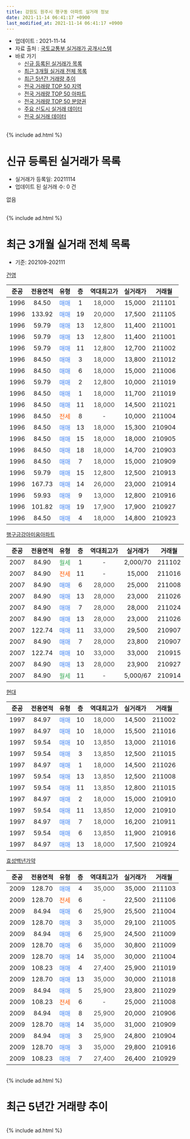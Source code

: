 ```yaml
---
title: 강원도 원주시 행구동 아파트 실거래 정보
date: 2021-11-14 06:41:17 +0900
last_modified_at: 2021-11-14 06:41:17 +0900
---
```


* 업데이트 : 2021-11-14
* 자료 출처 : [국토교통부 실거래가 공개시스템](http://rt.molit.go.kr)
* 바로 가기
    * [신규 등록된 실거래가 목록](#신규-등록된-실거래가-목록)
    * [최근 3개월 실거래 전체 목록](#최근-3개월-실거래-전체-목록)
    * [최근 5년간 거래량 추이](#최근-5년간-거래량-추이)
    * [전국 거래량 TOP 50 지역](https://inasie.github.io/apt-trade-info/최근-3개월-전국에서-가장-거래가-많이-발생한-지역)
    * [전국 거래량 TOP 50 아파트](https://inasie.github.io/apt-trade-info/최근-3개월-전국에서-가장-거래가-많이-발생한-아파트)
    * [전국 거래량 TOP 50 분양권](https://inasie.github.io/apt-trade-info/최근-3개월-전국에서-가장-거래가-많이-발생한-분양권)
    * [주요 신도시 실거래 데이터](https://inasie.github.io/apt-trade-info/주요-신도시)
    * [전국 실거래 데이터](https://inasie.github.io/apt-trade-info/전국)
<br>
{% include ad.html %}
<br>

# 신규 등록된 실거래가 목록
* 실거래가 등록일: 20211114
* 업데이트 된 실거래 수: 0 건

없음

<br>
{% include ad.html %}
<br>

# 최근 3개월 실거래 전체 목록
* 기준: 202109-202111


[건영](https://search.naver.com/search.naver?query=%EA%B0%95%EC%9B%90%EB%8F%84+%EC%9B%90%EC%A3%BC%EC%8B%9C+%ED%96%89%EA%B5%AC%EB%8F%99+%EA%B1%B4%EC%98%81)

|준공|전용면적|유형|층|역대최고가|실거래가|거래월|
|:---:|:---:|:---:|:---:|:---:|:---:|:---:|
|1996|84.50|<span style="color:#4285f3">매매</span>|1|<span style="color:#444444">18,000</span>|15,000|211101|
|1996|133.92|<span style="color:#4285f3">매매</span>|19|<span style="color:#444444">20,000</span>|17,500|211105|
|1996|59.79|<span style="color:#4285f3">매매</span>|13|<span style="color:#444444">12,800</span>|11,400|211001|
|1996|59.79|<span style="color:#4285f3">매매</span>|13|<span style="color:#444444">12,800</span>|11,400|211001|
|1996|59.79|<span style="color:#4285f3">매매</span>|11|<span style="color:#444444">12,800</span>|12,700|211002|
|1996|84.50|<span style="color:#4285f3">매매</span>|3|<span style="color:#444444">18,000</span>|13,800|211012|
|1996|84.50|<span style="color:#4285f3">매매</span>|6|<span style="color:#444444">18,000</span>|15,000|211006|
|1996|59.79|<span style="color:#4285f3">매매</span>|2|<span style="color:#444444">12,800</span>|10,000|211019|
|1996|84.50|<span style="color:#4285f3">매매</span>|1|<span style="color:#444444">18,000</span>|11,700|211019|
|1996|84.50|<span style="color:#4285f3">매매</span>|11|<span style="color:#444444">18,000</span>|14,500|211021|
|1996|84.50|<span style="color:#ff5a00">전세</span>|8|<span style="color:#444444">-</span>|10,000|211004|
|1996|84.50|<span style="color:#4285f3">매매</span>|13|<span style="color:#444444">18,000</span>|15,300|210904|
|1996|84.50|<span style="color:#4285f3">매매</span>|15|<span style="color:#444444">18,000</span>|18,000|210905|
|1996|84.50|<span style="color:#4285f3">매매</span>|18|<span style="color:#444444">18,000</span>|14,700|210903|
|1996|84.50|<span style="color:#4285f3">매매</span>|7|<span style="color:#444444">18,000</span>|15,000|210909|
|1996|59.79|<span style="color:#4285f3">매매</span>|15|<span style="color:#444444">12,800</span>|12,500|210913|
|1996|167.73|<span style="color:#4285f3">매매</span>|14|<span style="color:#444444">26,000</span>|23,000|210914|
|1996|59.93|<span style="color:#4285f3">매매</span>|9|<span style="color:#444444">13,000</span>|12,800|210916|
|1996|101.82|<span style="color:#4285f3">매매</span>|19|<span style="color:#444444">17,900</span>|17,900|210927|
|1996|84.50|<span style="color:#4285f3">매매</span>|4|<span style="color:#444444">18,000</span>|14,800|210923|

[행구금강아미움아파트](https://search.naver.com/search.naver?query=%EA%B0%95%EC%9B%90%EB%8F%84+%EC%9B%90%EC%A3%BC%EC%8B%9C+%ED%96%89%EA%B5%AC%EB%8F%99+%ED%96%89%EA%B5%AC%EA%B8%88%EA%B0%95%EC%95%84%EB%AF%B8%EC%9B%80%EC%95%84%ED%8C%8C%ED%8A%B8)

|준공|전용면적|유형|층|역대최고가|실거래가|거래월|
|:---:|:---:|:---:|:---:|:---:|:---:|:---:|
|2007|84.90|<span style="color:#34a853">월세</span>|1|<span style="color:#444444">-</span>|2,000/70|211102|
|2007|84.90|<span style="color:#ff5a00">전세</span>|11|<span style="color:#444444">-</span>|15,000|211016|
|2007|84.90|<span style="color:#4285f3">매매</span>|6|<span style="color:#444444">28,000</span>|25,000|211008|
|2007|84.90|<span style="color:#4285f3">매매</span>|13|<span style="color:#444444">28,000</span>|23,000|211026|
|2007|84.90|<span style="color:#4285f3">매매</span>|7|<span style="color:#444444">28,000</span>|28,000|211024|
|2007|84.90|<span style="color:#4285f3">매매</span>|13|<span style="color:#444444">28,000</span>|23,000|211026|
|2007|122.74|<span style="color:#4285f3">매매</span>|11|<span style="color:#444444">33,000</span>|29,500|210907|
|2007|84.90|<span style="color:#4285f3">매매</span>|7|<span style="color:#444444">28,000</span>|23,800|210907|
|2007|122.74|<span style="color:#4285f3">매매</span>|10|<span style="color:#444444">33,000</span>|33,000|210915|
|2007|84.90|<span style="color:#4285f3">매매</span>|13|<span style="color:#444444">28,000</span>|23,900|210927|
|2007|84.90|<span style="color:#34a853">월세</span>|11|<span style="color:#444444">-</span>|5,000/67|210914|

[현대](https://search.naver.com/search.naver?query=%EA%B0%95%EC%9B%90%EB%8F%84+%EC%9B%90%EC%A3%BC%EC%8B%9C+%ED%96%89%EA%B5%AC%EB%8F%99+%ED%98%84%EB%8C%80)

|준공|전용면적|유형|층|역대최고가|실거래가|거래월|
|:---:|:---:|:---:|:---:|:---:|:---:|:---:|
|1997|84.97|<span style="color:#4285f3">매매</span>|10|<span style="color:#444444">18,000</span>|14,500|211002|
|1997|84.97|<span style="color:#4285f3">매매</span>|10|<span style="color:#444444">18,000</span>|15,500|211016|
|1997|59.54|<span style="color:#4285f3">매매</span>|10|<span style="color:#444444">13,850</span>|13,000|211016|
|1997|59.54|<span style="color:#4285f3">매매</span>|3|<span style="color:#444444">13,850</span>|12,500|211015|
|1997|84.97|<span style="color:#4285f3">매매</span>|1|<span style="color:#444444">18,000</span>|14,500|211026|
|1997|59.54|<span style="color:#4285f3">매매</span>|13|<span style="color:#444444">13,850</span>|12,500|211008|
|1997|59.54|<span style="color:#4285f3">매매</span>|11|<span style="color:#444444">13,850</span>|12,800|211015|
|1997|84.97|<span style="color:#4285f3">매매</span>|2|<span style="color:#444444">18,000</span>|15,000|210910|
|1997|59.54|<span style="color:#4285f3">매매</span>|11|<span style="color:#444444">13,850</span>|12,000|210910|
|1997|84.97|<span style="color:#4285f3">매매</span>|7|<span style="color:#444444">18,000</span>|16,200|210911|
|1997|59.54|<span style="color:#4285f3">매매</span>|6|<span style="color:#444444">13,850</span>|11,900|210916|
|1997|84.97|<span style="color:#4285f3">매매</span>|13|<span style="color:#444444">18,000</span>|17,500|210924|


<script async src="//pagead2.googlesyndication.com/pagead/js/adsbygoogle.js"></script>
<!-- 기본 -->
<ins class="adsbygoogle"
     style="display:block"
     data-ad-client="ca-pub-2446590836940007"
     data-ad-slot="1659523306"
     data-ad-format="auto"
     data-full-width-responsive="true"></ins>
<script>
(adsbygoogle = window.adsbygoogle || []).push({});
</script>


[효성백년가약](https://search.naver.com/search.naver?query=%EA%B0%95%EC%9B%90%EB%8F%84+%EC%9B%90%EC%A3%BC%EC%8B%9C+%ED%96%89%EA%B5%AC%EB%8F%99+%ED%9A%A8%EC%84%B1%EB%B0%B1%EB%85%84%EA%B0%80%EC%95%BD)

|준공|전용면적|유형|층|역대최고가|실거래가|거래월|
|:---:|:---:|:---:|:---:|:---:|:---:|:---:|
|2009|128.70|<span style="color:#4285f3">매매</span>|4|<span style="color:#444444">35,000</span>|35,000|211103|
|2009|128.70|<span style="color:#ff5a00">전세</span>|6|<span style="color:#444444">-</span>|22,500|211106|
|2009|84.94|<span style="color:#4285f3">매매</span>|6|<span style="color:#444444">25,900</span>|25,500|211004|
|2009|128.70|<span style="color:#4285f3">매매</span>|3|<span style="color:#444444">35,000</span>|29,100|211005|
|2009|84.94|<span style="color:#4285f3">매매</span>|6|<span style="color:#444444">25,900</span>|24,500|211009|
|2009|128.70|<span style="color:#4285f3">매매</span>|6|<span style="color:#444444">35,000</span>|30,800|211009|
|2009|128.70|<span style="color:#4285f3">매매</span>|14|<span style="color:#444444">35,000</span>|30,000|211004|
|2009|108.23|<span style="color:#4285f3">매매</span>|4|<span style="color:#444444">27,400</span>|25,900|211019|
|2009|128.70|<span style="color:#4285f3">매매</span>|13|<span style="color:#444444">35,000</span>|30,000|211018|
|2009|84.94|<span style="color:#4285f3">매매</span>|5|<span style="color:#444444">25,900</span>|23,800|211029|
|2009|108.23|<span style="color:#ff5a00">전세</span>|6|<span style="color:#444444">-</span>|25,000|211008|
|2009|84.94|<span style="color:#4285f3">매매</span>|8|<span style="color:#444444">25,900</span>|20,000|210906|
|2009|128.70|<span style="color:#4285f3">매매</span>|14|<span style="color:#444444">35,000</span>|31,000|210909|
|2009|84.94|<span style="color:#4285f3">매매</span>|3|<span style="color:#444444">25,900</span>|24,800|210904|
|2009|128.70|<span style="color:#4285f3">매매</span>|3|<span style="color:#444444">35,000</span>|29,800|210916|
|2009|108.23|<span style="color:#4285f3">매매</span>|7|<span style="color:#444444">27,400</span>|26,400|210929|


<br>
{% include ad.html %}
<br>

# 최근 5년간 거래량 추이


<div style="width:100%;">
    <canvas id="deal_progress" height="200"></canvas>
</div>

<script>
new Chart(document.getElementById("deal_progress"), {
    type: 'line',
    data: {
        labels: ['201611','201612','201701','201702','201703','201704','201705','201706','201707','201708','201709','201710','201711','201712','201801','201802','201803','201804','201805','201806','201807','201808','201809','201810','201811','201812','201901','201902','201903','201904','201905','201906','201907','201908','201909','201910','201911','201912','202001','202002','202003','202004','202005','202006','202007','202008','202009','202010','202011','202012','202101','202102','202103','202104','202105','202106','202107','202108','202109','202110','202111'],
        datasets: [{
            label: '매매',
            pointRadius: 1,
            data: [15, 12, 10, 6, 13, 15, 13, 14, 15, 9, 14, 4, 15, 3, 8, 2, 11, 8, 8, 2, 4, 10, 7, 7, 6, 5, 5, 3, 6, 7, 10, 6, 11, 7, 10, 18, 14, 9, 12, 14, 5, 13, 7, 15, 9, 10, 13, 16, 9, 13, 13, 11, 19, 30, 60, 32, 22, 23, 23, 27, 3],
            borderColor: "rgba(255, 201, 14, 1)",
            backgroundColor: "rgba(255, 201, 14, 0.5)",
            fill: false,
            lineTension: 0
        },{
            label: '전월세',
            pointRadius: 1,
            data: [14, 5, 6, 12, 3, 15, 11, 10, 11, 10, 9, 11, 9, 11, 8, 4, 9, 6, 7, 7, 2, 6, 5, 7, 4, 2, 7, 10, 6, 3, 9, 5, 4, 10, 7, 5, 9, 10, 6, 6, 7, 10, 13, 10, 6, 3, 5, 7, 6, 4, 6, 1, 15, 15, 16, 6, 3, 8, 1, 3, 2],
            borderColor: "rgba(0, 141, 185, 1)",
            backgroundColor: "rgba(0, 141, 185, 0.5)",
            fill: false,
            lineTension: 0
        }
        ]
    },
    options: {
        responsive: true,
        title: {
            display: false
        },
        tooltips: {
            mode: 'index',
            intersect: false
        },
        hover: {
            mode: 'nearest',
            intersect: true
        },
        scales: {
            xAxes: [{
                display: true,
                scaleLabel: {
                    display: true,
                    labelString: '년/월'
                }
            }],
            yAxes: [{
                display: true,
                ticks: {
                    suggestedMin: 0,
                },
                scaleLabel: {
                    display: true,
                    labelString: '실거래 수'
                }
            }]
        }
    }
});

</script>


<br>
{% include ad.html %}
<br>

